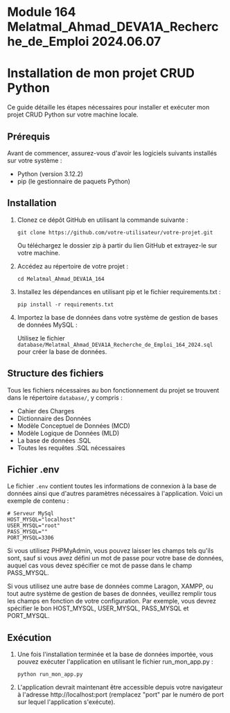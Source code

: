 # Module 164 Melatmal_Ahmad_DEVA1A_Recherche_de_Emploi 2024.06.07

# Installation de mon projet CRUD Python

Ce guide détaille les étapes nécessaires pour installer et exécuter mon projet CRUD Python sur votre machine locale.

## Prérequis

Avant de commencer, assurez-vous d'avoir les logiciels suivants installés sur votre système :

- Python (version 3.12.2)
- pip (le gestionnaire de paquets Python)

## Installation

1. Clonez ce dépôt GitHub en utilisant la commande suivante :

    ```
    git clone https://github.com/votre-utilisateur/votre-projet.git
    ```

    Ou téléchargez le dossier zip à partir du lien GitHub et extrayez-le sur votre machine.

2. Accédez au répertoire de votre projet :

    ```
    cd Melatmal_Ahmad_DEVA1A_164
    ```

3. Installez les dépendances en utilisant pip et le fichier requirements.txt :

    ```
    pip install -r requirements.txt
    ```

4. Importez la base de données dans votre système de gestion de bases de données MySQL :

    Utilisez le fichier `database/Melatmal_Ahmad_DEVA1A_Recherche_de_Emploi_164_2024.sql` pour créer la base de données.

## Structure des fichiers

Tous les fichiers nécessaires au bon fonctionnement du projet se trouvent dans le répertoire `database/`, y compris :

- Cahier des Charges
- Dictionnaire des Données
- Modèle Conceptuel de Données (MCD)
- Modèle Logique de Données (MLD)
- La base de données .SQL
- Toutes les requêtes .SQL nécessaires

## Fichier .env

Le fichier `.env` contient toutes les informations de connexion à la base de données ainsi que d'autres paramètres nécessaires à l'application. Voici un exemple de contenu :

```plaintext
# Serveur MySql
HOST_MYSQL="localhost"
USER_MYSQL="root"
PASS_MYSQL=""
PORT_MYSQL=3306
```

Si vous utilisez PHPMyAdmin, vous pouvez laisser les champs tels qu'ils sont, sauf si vous avez défini un mot de passe pour votre base de données, auquel cas vous devez spécifier ce mot de passe dans le champ PASS_MYSQL.

Si vous utilisez une autre base de données comme Laragon, XAMPP, ou tout autre système de gestion de bases de données, veuillez remplir tous les champs en fonction de votre configuration. Par exemple, vous devrez spécifier le bon HOST_MYSQL, USER_MYSQL, PASS_MYSQL et PORT_MYSQL.


## Exécution

1. Une fois l'installation terminée et la base de données importée, vous pouvez exécuter l'application en utilisant le fichier run_mon_app.py :

    ```
    python run_mon_app.py
    ```


2. L'application devrait maintenant être accessible depuis votre navigateur à l'adresse http://localhost:port (remplacez "port" par le numéro de port sur lequel l'application s'exécute).